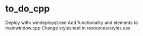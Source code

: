 # to_do_cpp
Deploy with: windeployqt.exe
Add functionality and elements to mainwindow.cpp
Change stylesheet in resources/styles.qss

